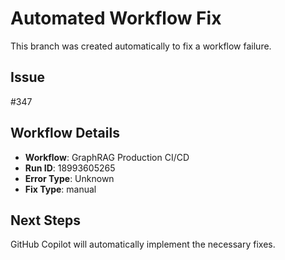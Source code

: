 # Automated Workflow Fix

This branch was created automatically to fix a workflow failure.

## Issue

#347

## Workflow Details

- **Workflow**: GraphRAG Production CI/CD
- **Run ID**: 18993605265
- **Error Type**: Unknown
- **Fix Type**: manual

## Next Steps

GitHub Copilot will automatically implement the necessary fixes.
